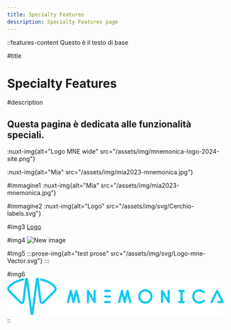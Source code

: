 ```yaml
---
title: Specialty Features
description: Specialty Features page
---
```


::features-content
Questo è il testo di base

#title
# Specialty Features

#description
## Questa pagina è dedicata alle funzionalità speciali.

:nuxt-img{alt="Logo MNE wide" src="/assets/img/mnemonica-logo-2024-site.png"}

:nuxt-img{alt="Mia" src="/assets/img/mia2023-mnemonica.jpg"}

#immagine1
:nuxt-img{alt="Mia" src="/assets/img/mia2023-mnemonica.jpg"}

#immagine2
:nuxt-img{alt="Logo" src="/assets/img/svg/Cerchio-labels.svg"}

#img3
[Logo](/assets/img/svg/Logo-mne-Vector.svg)

#img4
![New image](https://placehold.co/600x400?text=New+image)

#Img5
  :::prose-img{alt="test prose" src="/assets/img/svg/Logo-mne-Vector.svg"}
  :::

#img6
![mnemonica-logo-2024-site.png](/assets/img/mnemonica-logo-2024-site.png)
::
